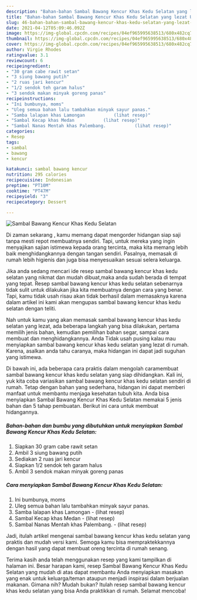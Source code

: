 ```yaml
---
description: "Bahan-bahan Sambal Bawang Kencur Khas Kedu Selatan yang lezat Untuk Jualan"
title: "Bahan-bahan Sambal Bawang Kencur Khas Kedu Selatan yang lezat Untuk Jualan"
slug: 46-bahan-bahan-sambal-bawang-kencur-khas-kedu-selatan-yang-lezat-untuk-jualan
date: 2021-04-12T05:09:46.092Z
image: https://img-global.cpcdn.com/recipes/04ef965995638513/680x482cq70/sambal-bawang-kencur-khas-kedu-selatan-foto-resep-utama.jpg
thumbnail: https://img-global.cpcdn.com/recipes/04ef965995638513/680x482cq70/sambal-bawang-kencur-khas-kedu-selatan-foto-resep-utama.jpg
cover: https://img-global.cpcdn.com/recipes/04ef965995638513/680x482cq70/sambal-bawang-kencur-khas-kedu-selatan-foto-resep-utama.jpg
author: Virgie Rhodes
ratingvalue: 3.1
reviewcount: 6
recipeingredient:
- "30 gram cabe rawit setan"
- "3 siung bawang putih"
- "2 ruas jari kencur"
- "1/2 sendok teh garam halus"
- "3 sendok makan minyak goreng panas"
recipeinstructions:
- "Ini bumbunya, moms"
- "Uleg semua bahan lalu tambahkan minyak sayur panas."
- "Samba lalapan khas Lamongan           (lihat resep)"
- "Sambal Kecap khas Medan           (lihat resep)"
- "Sambal Nanas Mentah khas Palembang.           (lihat resep)"
categories:
- Resep
tags:
- sambal
- bawang
- kencur

katakunci: sambal bawang kencur 
nutrition: 295 calories
recipecuisine: Indonesian
preptime: "PT10M"
cooktime: "PT47M"
recipeyield: "3"
recipecategory: Dessert

---
```



![Sambal Bawang Kencur Khas Kedu Selatan](https://img-global.cpcdn.com/recipes/04ef965995638513/680x482cq70/sambal-bawang-kencur-khas-kedu-selatan-foto-resep-utama.jpg)

Di zaman  sekarang , kamu memang dapat mengorder hidangan siap saji tanpa mesti repot membuatnya sendiri. Tapi, untuk mereka yang ingin menyajikan sajian istimewa kepada orang tercinta, maka kita memang lebih baik menghidangkannya dengan tangan sendiri. Pasalnya, memasak di rumah lebih higienis dan juga bisa menyesuaikan sesuai selera keluarga.

Jika anda sedang mencari ide resep sambal bawang kencur khas kedu selatan yang nikmat dan mudah dibuat,maka anda sudah berada di tempat yang tepat. Resep sambal bawang kencur khas kedu selatan  sebenarnya tidak sulit untuk dilakukan jika kita membuatnya dengan cara yang benar. Tapi, kamu tidak usah risau akan tidak berhasil dalam memasaknya 
karena dalam artikel ini kami akan mengupas sambal bawang kencur khas kedu selatan dengan teliti.  



Nah untuk kamu yang akan memasak sambal bawang kencur khas kedu selatan yang lezat, ada beberapa langkah yang bisa dilakukan, pertama memilih jenis bahan, kemudian pemilihan bahan segar, sampai cara membuat dan menghidangkannya. Anda Tidak usah pusing kalau mau menyiapkan sambal bawang kencur khas kedu selatan yang lezat di rumah. Karena, asalkan anda  tahu caranya, maka hidangan ini dapat jadi suguhan yang istimewa.

Di bawah ini, ada beberapa cara praktis  dalam mengolah caramembuat sambal bawang kencur khas kedu selatan yang siap dihidangkan. Kali ini, yuk kita coba variasikan sambal bawang kencur khas kedu selatan sendiri di rumah. Tetap dengan bahan yang sederhana, hidangan ini dapat memberi manfaat untuk membantu menjaga kesehatan tubuh kita. Anda bisa menyiapkan Sambal Bawang Kencur Khas Kedu Selatan memakai 5 jenis bahan dan 5 tahap pembuatan. Berikut ini cara untuk membuat hidangannya.

<!--inarticleads1-->

##### Bahan-bahan dan bumbu yang dibutuhkan untuk menyiapkan Sambal Bawang Kencur Khas Kedu Selatan:

1. Siapkan 30 gram cabe rawit setan
1. Ambil 3 siung bawang putih
1. Sediakan 2 ruas jari kencur
1. Siapkan 1/2 sendok teh garam halus
1. Ambil 3 sendok makan minyak goreng panas




<!--inarticleads2-->

##### Cara menyiapkan Sambal Bawang Kencur Khas Kedu Selatan:

1. Ini bumbunya, moms
1. Uleg semua bahan lalu tambahkan minyak sayur panas.
1. Samba lalapan khas Lamongan -           (lihat resep)
1. Sambal Kecap khas Medan -           (lihat resep)
1. Sambal Nanas Mentah khas Palembang. -           (lihat resep)




Jadi, itulah artikel mengenai  sambal bawang kencur khas kedu selatan  yang praktis dan mudah versi kami. Semoga kamu bisa mempraktekkannya dengan hasil yang dapat membuat oreng tercinta di rumah senang. 

Terima kasih anda telah menggunakan resep yang kami tampilkan di halaman ini. Besar harapan kami, resep  Sambal Bawang Kencur Khas Kedu Selatan yang mudah di atas dapat membantu Anda menyiapkan masakan yang enak untuk keluarga/teman ataupun menjadi inspirasi dalam berjualan makanan. Gimana nih? Mudah bukan? Itulah resep sambal bawang kencur khas kedu selatan yang bisa Anda praktikkan di rumah. Selamat mencoba!

